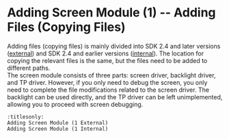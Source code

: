 # Adding Screen Module (1) -- Adding Files (Copying Files)
Adding files (copying files) is mainly divided into SDK 2.4 and later versions ([external](lcd_driver_Modem)) and SDK 2.4 and earlier versions ([internal](lcd_driver_Internal)). The location for copying the relevant files is the same, but the files need to be added to different paths.<br>
The screen module consists of three parts: screen driver, backlight driver, and TP driver. However, if you only need to debug the screen, you only need to complete the file modifications related to the screen driver. The backlight can be used directly, and the TP driver can be left unimplemented, allowing you to proceed with screen debugging.
```{toctree}
:titlesonly:
Adding Screen Module (1 External)
Adding Screen Module (1 Internal)
```